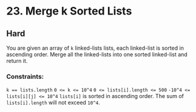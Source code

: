# 23. Merge k Sorted Lists

## Hard

You are given an array of `k` linked-lists lists, each linked-list is sorted in ascending order.
Merge all the linked-lists into one sorted linked-list and return it.

### Constraints:

`k == lists.length`
`0 <= k <= 10^4`
`0 <= lists[i].length <= 500`
`-10^4 <= lists[i][j] <= 10^4`
`lists[i]` is sorted in ascending order.
The sum of `lists[i].length` will not exceed `10^4`.
